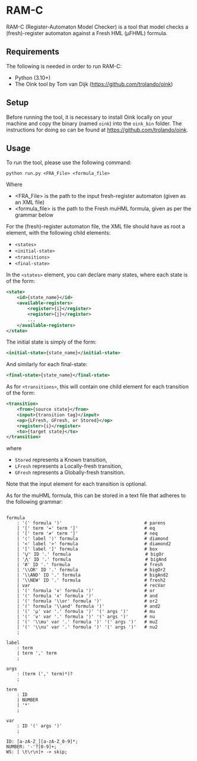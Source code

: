 # RAM-C


RAM-C (Register-Automaton Model Checker) is a tool that model checks a (fresh)-register automaton against a Fresh HML (μFHML) formula. 


## Requirements


The following is needed in order to run RAM-C:

- Python (3.10+)
- The Oink tool by Tom van Dijk (https://github.com/trolando/oink)

## Setup


Before running the tool, it is necessary to install Oink locally on your machine and copy the binary (named `oink`) into the `oink_bin` folder. The instructions for doing so can be found at https://github.com/trolando/oink. 

## Usage


To run the tool, please use the following command:

`python run.py <FRA_File> <formula_file>`

Where

 - <FRA_File> is the path to the input fresh-register automaton (given as an XML file)
 - <formula_file> is the path to the Fresh muHML formula, given as per the grammar below

For the (fresh)-register automaton file, the XML file should have as root a <register-automaton> element, with the following child elements:
 
 - `<states>`
 - `<initial-state>`
 - `<transitions>`
 - `<final-state>`
 
In the `<states>` element, you can declare many states, where each state is of the form:
```xml
<state>
    <id>{state_name}</id>
    <available-registers>
        <register>{i}</register>
        <register>{j}</register>
        ...
    </available-registers>
</state>
```

The initial state is simply of the form:

```xml
<initial-state>{state_name}</initial-state>
```

And similarly for each final-state:
```xml
<final-state>{state_name}</final-state>
```

As for `<transitions>`, this will contain one child element for each transition of the form:
```xml
<transition>
    <from>{source state}</from>
    <input>{transition tag}</input>
    <op>{LFresh, GFresh, or Stored}</op>
    <register>{i}</register>
    <to>{target state}</to>
</transition> 
```
where

- `Stored` represents a Known transition,
- `LFresh` represents a Locally-fresh transition,
- `GFresh` represents a Globally-fresh transition.

Note that the input element for each transition is optional. 

As for the muHML formula, this can be stored in a text file that adheres to the following grammar:

```antlrv4

formula
    : '(' formula ')'                               # parens
    | '[' term '=' term ']'                         # eq
    | '[' term '≠' term ']'                         # neq
    | '⟨' label '⟩' formula                         # diamond
    | '<' label '>' formula                         # diamond2
    | '[' label ']' formula                         # box
    | '⋁' ID '.' formula                            # bigOr
    | '⋀' ID '.' formula                            # bigAnd
    | 'И' ID '.' formula                            # fresh
    | '\\OR' ID '.' formula                         # bigOr2
    | '\\AND' ID '.' formula                        # bigAnd2
    | '\\NEW' ID '.' formula                        # fresh2
    | var                                           # recVar
    | '(' formula '∨' formula ')'                   # or
    | '(' formula '∧' formula ')'                   # and
    | '(' formula '\\or' formula ')'                # or2
    | '(' formula '\\and' formula ')'               # and2
    | '(' 'μ' var '.' formula ')' '(' args ')'      # mu
    | '(' 'ν' var '.' formula ')' '(' args ')'      # nu
    | '(' '\\mu' var '.' formula ')' '(' args ')'   # mu2
    | '(' '\\nu' var '.' formula ')' '(' args ')'   # nu2
    ;

label
    : term
    | term ',' term
    ;

args
    : (term (',' term)*)?
    ;

term
    : ID
    | NUMBER
    | '*'
    ;

var
    : ID '(' args ')'
    ;

ID: [a-zA-Z_][a-zA-Z_0-9]*;
NUMBER: '-'?[0-9]+;
WS: [ \t\r\n]+ -> skip;

```
